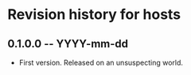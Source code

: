 # Revision history for hosts

## 0.1.0.0  -- YYYY-mm-dd

* First version. Released on an unsuspecting world.
